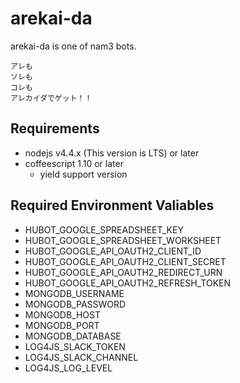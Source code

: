arekai-da
====

arekai-da is one of nam3 bots.

```
アレも
ソレも
コレも
アレカイダでゲット！！
```

Requirements
----

* nodejs v4.4.x (This version is LTS) or later
* coffeescript 1.10 or later
    + yield support version
    
Required Environment Valiables
----

* HUBOT\_GOOGLE\_SPREADSHEET\_KEY
* HUBOT\_GOOGLE\_SPREADSHEET\_WORKSHEET
* HUBOT\_GOOGLE\_API\_OAUTH2\_CLIENT\_ID
* HUBOT\_GOOGLE\_API\_OAUTH2\_CLIENT\_SECRET
* HUBOT\_GOOGLE\_API\_OAUTH2\_REDIRECT\_URN
* HUBOT\_GOOGLE\_API\_OAUTH2\_REFRESH\_TOKEN
* MONGODB\_USERNAME
* MONGODB\_PASSWORD
* MONGODB\_HOST
* MONGODB\_PORT
* MONGODB\_DATABASE
* LOG4JS\_SLACK\_TOKEN
* LOG4JS\_SLACK\_CHANNEL
* LOG4JS\_LOG\_LEVEL
